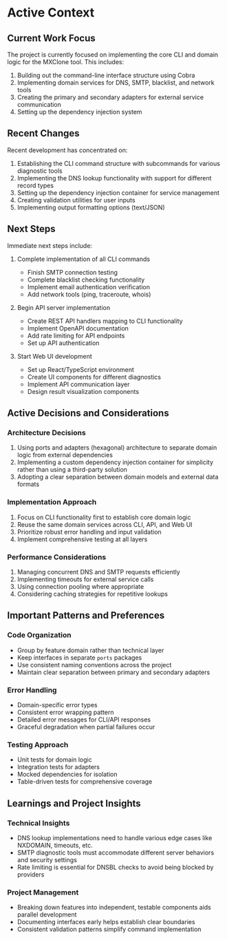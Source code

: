 # Active Context

## Current Work Focus

The project is currently focused on implementing the core CLI and domain logic for the MXClone tool. This includes:

1. Building out the command-line interface structure using Cobra
2. Implementing domain services for DNS, SMTP, blacklist, and network tools
3. Creating the primary and secondary adapters for external service communication
4. Setting up the dependency injection system

## Recent Changes

Recent development has concentrated on:

1. Establishing the CLI command structure with subcommands for various diagnostic tools
2. Implementing the DNS lookup functionality with support for different record types
3. Setting up the dependency injection container for service management
4. Creating validation utilities for user inputs
5. Implementing output formatting options (text/JSON)

## Next Steps

Immediate next steps include:

1. Complete implementation of all CLI commands
   - Finish SMTP connection testing
   - Complete blacklist checking functionality
   - Implement email authentication verification
   - Add network tools (ping, traceroute, whois)

2. Begin API server implementation
   - Create REST API handlers mapping to CLI functionality
   - Implement OpenAPI documentation
   - Add rate limiting for API endpoints
   - Set up API authentication

3. Start Web UI development
   - Set up React/TypeScript environment
   - Create UI components for different diagnostics
   - Implement API communication layer
   - Design result visualization components

## Active Decisions and Considerations

### Architecture Decisions
1. Using ports and adapters (hexagonal) architecture to separate domain logic from external dependencies
2. Implementing a custom dependency injection container for simplicity rather than using a third-party solution
3. Adopting a clear separation between domain models and external data formats

### Implementation Approach
1. Focus on CLI functionality first to establish core domain logic
2. Reuse the same domain services across CLI, API, and Web UI
3. Prioritize robust error handling and input validation
4. Implement comprehensive testing at all layers

### Performance Considerations
1. Managing concurrent DNS and SMTP requests efficiently
2. Implementing timeouts for external service calls
3. Using connection pooling where appropriate
4. Considering caching strategies for repetitive lookups

## Important Patterns and Preferences

### Code Organization
- Group by feature domain rather than technical layer
- Keep interfaces in separate `ports` packages
- Use consistent naming conventions across the project
- Maintain clear separation between primary and secondary adapters

### Error Handling
- Domain-specific error types
- Consistent error wrapping pattern
- Detailed error messages for CLI/API responses
- Graceful degradation when partial failures occur

### Testing Approach
- Unit tests for domain logic
- Integration tests for adapters
- Mocked dependencies for isolation
- Table-driven tests for comprehensive coverage

## Learnings and Project Insights

### Technical Insights
- DNS lookup implementations need to handle various edge cases like NXDOMAIN, timeouts, etc.
- SMTP diagnostic tools must accommodate different server behaviors and security settings
- Rate limiting is essential for DNSBL checks to avoid being blocked by providers

### Project Management
- Breaking down features into independent, testable components aids parallel development
- Documenting interfaces early helps establish clear boundaries
- Consistent validation patterns simplify command implementation
